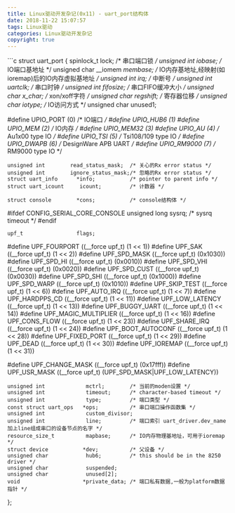 ```yaml
---
title: Linux驱动开发杂记(0x11) - uart_port结构体
date: 2018-11-22 15:07:57
tags: Linux驱动
categories: Linux驱动开发杂记
copyright: true
---
```


﻿```c
struct uart_port {
    spinlock_t             lock;           /* 串口端口锁 */
    unsigned int           iobase;         /* IO端口基地址 */
    unsigned char __iomem *membase;        /* IO内存基地址,经映射(如ioremap)后的IO内存虚拟基地址 */
    unsigned int           irq;            /* 中断号 */
    unsigned int           uartclk;        /* 串口时钟 */
    unsigned int           fifosize;       /* 串口FIFO缓冲大小 */
    unsigned char          x_char;         /* xon/xoff字符 */
    unsigned char          regshift;       /* 寄存器位移 */
    unsigned char          iotype;         /* IO访问方式 */
    unsigned char          unused1;

#define UPIO_PORT        (0)               /* IO端口 */
#define UPIO_HUB6        (1)
#define UPIO_MEM         (2)               /* IO内存 */
#define UPIO_MEM32       (3)
#define UPIO_AU          (4)               /* Au1x00 type IO */
#define UPIO_TSI         (5)               /* Tsi108/109 type IO */
#define UPIO_DWAPB       (6)               /* DesignWare APB UART */
#define UPIO_RM9000      (7)               /* RM9000 type IO */

    unsigned int        read_status_mask;  /* 关心的Rx error status */
    unsigned int        ignore_status_mask;/* 忽略的Rx error status */
    struct uart_info      *info;           /* pointer to parent info */
    struct uart_icount     icount;         /* 计数器 */

    struct console        *cons;           /* console结构体 */
#ifdef CONFIG_SERIAL_CORE_CONSOLE
    unsigned long         sysrq;           /* sysrq timeout */
#endif

    upf_t                 flags;

#define UPF_FOURPORT         ((__force upf_t) (1 << 1))
#define UPF_SAK              ((__force upf_t) (1 << 2))
#define UPF_SPD_MASK         ((__force upf_t) (0x1030))
#define UPF_SPD_HI           ((__force upf_t) (0x0010))
#define UPF_SPD_VHI          ((__force upf_t) (0x0020))
#define UPF_SPD_CUST         ((__force upf_t) (0x0030))
#define UPF_SPD_SHI          ((__force upf_t) (0x1000))
#define UPF_SPD_WARP         ((__force upf_t) (0x1010))
#define UPF_SKIP_TEST        ((__force upf_t) (1 << 6))
#define UPF_AUTO_IRQ         ((__force upf_t) (1 << 7))
#define UPF_HARDPPS_CD       ((__force upf_t) (1 << 11))
#define UPF_LOW_LATENCY      ((__force upf_t) (1 << 13))
#define UPF_BUGGY_UART       ((__force upf_t) (1 << 14))
#define UPF_MAGIC_MULTIPLIER ((__force upf_t) (1 << 16))
#define UPF_CONS_FLOW        ((__force upf_t) (1 << 23))
#define UPF_SHARE_IRQ        ((__force upf_t) (1 << 24))
#define UPF_BOOT_AUTOCONF    ((__force upf_t) (1 << 28))
#define UPF_FIXED_PORT       ((__force upf_t) (1 << 29))
#define UPF_DEAD             ((__force upf_t) (1 << 30))
#define UPF_IOREMAP          ((__force upf_t) (1 << 31))

#define UPF_CHANGE_MASK      ((__force upf_t) (0x17fff))
#define UPF_USR_MASK         ((__force upf_t) (UPF_SPD_MASK|UPF_LOW_LATENCY))

    unsigned int             mctrl;        /* 当前的moden设置 */
    unsigned int             timeout;      /* character-based timeout */        
    unsigned int             type;         /* 端口类型 */
    const struct uart_ops   *ops;          /* 串口端口操作函数集 */
    unsigned int             custom_divisor;
    unsigned int             line;         /* 端口索引 uart_driver.dev_name加上line组成串口的设备节点的名字 */
    resource_size_t          mapbase;      /* IO内存物理基地址，可用于ioremap */
    struct device           *dev;          /* 父设备 */
    unsigned char            hub6;         /* this should be in the 8250 driver */
    unsigned char            suspended;
    unsigned char            unused[2];
    void                    *private_data; /* 端口私有数据,一般为platform数据指针 */
};
```
